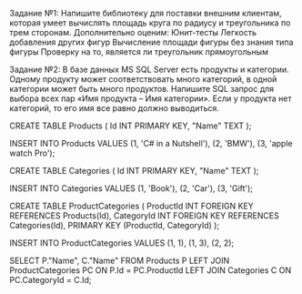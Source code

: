 Задание №1:
Напишите библиотеку для поставки внешним клиентам, которая умеет вычислять площадь круга по радиусу и треугольника по трем сторонам. Дополнительно оценим: Юнит-тесты Легкость добавления других фигур Вычисление площади фигуры без знания типа фигуры Проверку на то, является ли треугольник прямоугольным

Задание №2:
В базе данных MS SQL Server есть продукты и категории.
Одному продукту может соответствовать много категорий, в одной категории может быть много продуктов.
Напишите SQL запрос для выбора всех пар «Имя продукта – Имя категории».
Если у продукта нет категорий, то его имя все равно должно выводиться.
 
CREATE TABLE Products (
	Id INT PRIMARY KEY,
	"Name" TEXT
);

INSERT INTO Products
VALUES
	(1, 'C# in a Nutshell'),
	(2, 'BMW'),
	(3, 'apple watch Pro');

CREATE TABLE Categories (
	Id INT PRIMARY KEY,
	"Name" TEXT
);

INSERT INTO Categories
VALUES
	(1, 'Book'),
	(2, 'Car'),
	(3, 'Gift');

CREATE TABLE ProductCategories (
	ProductId INT FOREIGN KEY REFERENCES Products(Id),
	CategoryId INT FOREIGN KEY REFERENCES Categories(Id),
	PRIMARY KEY (ProductId, CategoryId)
);

INSERT INTO ProductCategories
VALUES
	(1, 1),
	(1, 3),
	(2, 2);

SELECT P."Name", C."Name"
FROM Products P
LEFT JOIN ProductCategories PC
	ON P.Id = PC.ProductId
LEFT JOIN Categories C
	ON PC.CategoryId = C.Id;

